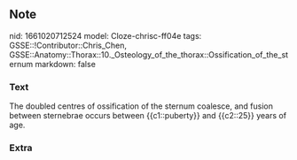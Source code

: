 ## Note
nid: 1661020712524
model: Cloze-chrisc-ff04e
tags: GSSE::!Contributor::Chris_Chen, GSSE::Anatomy::Thorax::10._Osteology_of_the_thorax::Ossification_of_the_sternum
markdown: false

### Text
<div class='toggle'>
  The doubled centres of ossification of the sternum coalesce, and
  fusion between sternebrae occurs between {{c1::puberty}} and
  {{c2::25}} years of age.
</div>

### Extra

